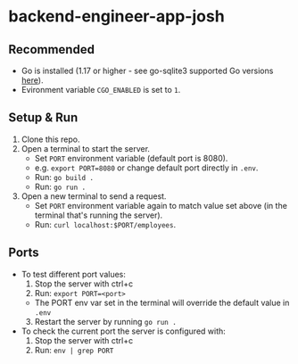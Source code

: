# backend-engineer-app-josh
## Recommended
* Go is installed (1.17 or higher - see go-sqlite3 supported Go versions [here](https://github.com/mattn/go-sqlite3/blob/v1.14.15/.github/workflows/go.yaml)).
* Evironment variable `CGO_ENABLED` is set to `1`.

## Setup & Run
1. Clone this repo.
2. Open a terminal to start the server.
   * Set `PORT` environment variable (default port is 8080).
    * e.g. `export PORT=8080` or change default port directly in `.env`.
   * Run: `go build .`
   * Run: `go run .`
3. Open a new terminal to send a request.
   * Set `PORT` environment variable again to match value set above (in the terminal that's running the server).
   * Run: `curl localhost:$PORT/employees`.

## Ports
* To test different port values:
  1. Stop the server with ctrl+c
  2. Run: `export PORT=<port>`
    * The PORT env var set in the terminal will override the default value in `.env`
  3. Restart the server by running `go run .`
* To check the current port the server is configured with:
  1. Stop the server with ctrl+c
  2. Run: `env | grep PORT`
